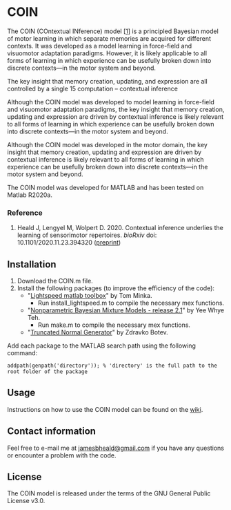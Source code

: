 # COIN

The COIN (COntextual INference) model [[1](#reference)] is a principled Bayesian model of motor learning in which separate memories are acquired for different contexts. It was developed as a model learning in force-field and visuomotor adaptation paradigms. However, it is likely applicable to all forms of learning in which experience can be usefully broken down into discrete contexts&mdash;in the motor system and beyond.

The key insight that memory creation, updating, and expression are all controlled by a single 15
computation – contextual inference

Although the COIN model was developed to model learning in force-field and visuomotor adaptation paradigms, the key insight that memory creation, updating and expression are driven by contextual inference is likely relevant to all forms of learning in which experience can be usefully broken down into discrete contexts&mdash;in the motor system and beyond.

Although the COIN model was developed in the motor domain, the key insight that memory creation, updating and expression are driven by contextual inference is likely relevant to all forms of learning in which experience can be usefully broken down into discrete contexts&mdash;in the motor system and beyond.

The COIN model was developed for MATLAB and has been tested on Matlab R2020a.

### Reference

1. Heald J, Lengyel M, Wolpert D. 2020. Contextual inference underlies the learning of sensorimotor repertoires. *bioRxiv* doi: 10.1101/2020.11.23.394320 ([preprint](https://www.biorxiv.org/content/10.1101/2020.11.23.394320v1))

## Installation

1. Download the COIN.m file.
2. Install the following packages (to improve the efficiency of the code):
   - "[Lightspeed matlab toolbox](https://github.com/tminka/lightspeed)" by Tom Minka. 
     - Run install_lightspeed.m to compile the necessary mex functions. 
   - "[Nonparametric Bayesian Mixture Models - release 2.1](http://www.stats.ox.ac.uk/~teh/software.html)" by Yee Whye Teh.
     - Run make.m to compile the necessary mex functions. 
   - "[Truncated Normal Generator](https://web.maths.unsw.edu.au/~zdravkobotev/)" by Zdravko Botev.

Add each package to the MATLAB search path using the following command: 
```
addpath(genpath('directory')); % 'directory' is the full path to the root folder of the package
```
## Usage

Instructions on how to use the COIN model can be found on the [wiki](https://github.com/jamesheald/COIN/wiki).

## Contact information

Feel free to e-mail me at [jamesbheald@gmail.com](mailto:jamesbheald@gmail.com) if you have any questions or encounter a problem with the code.

## License

The COIN model is released under the terms of the GNU General Public License v3.0.
